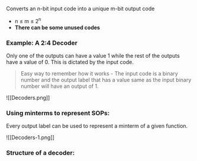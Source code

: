 Converts an n-bit input code into a unique m-bit output code
- n $\leq$ m $\leq$ 2<sup>n</sup> 
- **There can be some unused codes**

### Example: A 2:4 Decoder
Only one of the outputs can have a value 1 while the rest of the outputs have a value of 0. This is dictated by the input code.

> Easy way to remember how it works - The input code is a binary number and the output label that has a value same as the input binary number will have an output of 1.

![[Decoders.png]]

### Using minterms to represent SOPs:
Every output label can be used to represent a minterm of a given function.

![[Decoders-1.png]]


### Structure of a decoder:
